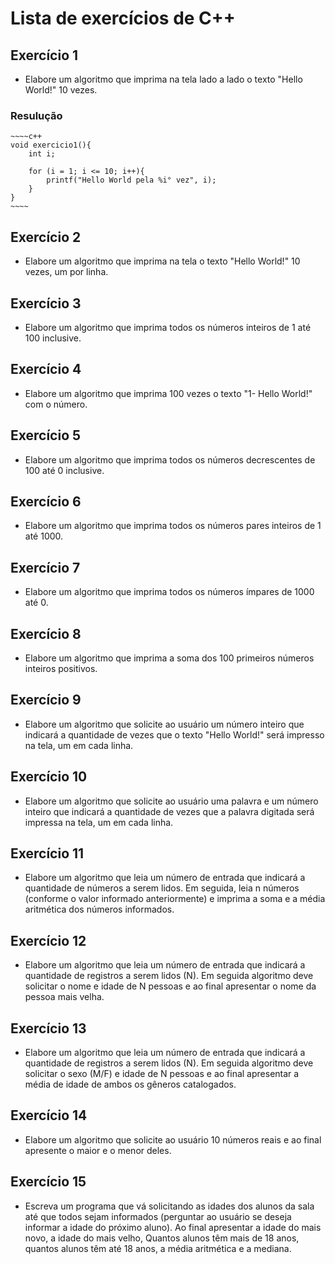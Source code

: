 # Lista de exercícios de C++

## Exercício 1
* Elabore um algoritmo que imprima na tela lado a lado o texto "Hello World!" 10 vezes. 

### Resulução

```
~~~~c++
void exercicio1(){
    int i;

    for (i = 1; i <= 10; i++){
        printf("Hello World pela %i° vez", i);
    }
}
~~~~
```

## Exercício 2
* Elabore um algoritmo que imprima na tela o texto "Hello World!" 10 vezes, um por linha.


## Exercício 3
* Elabore um algoritmo que imprima todos os números inteiros de 1 até 100 inclusive.


## Exercício 4
* Elabore um algoritmo que imprima 100 vezes o texto "1- Hello World!" com o número.


## Exercício 5
* Elabore um algoritmo que imprima todos os números decrescentes de 100 até 0 inclusive.


## Exercício 6
* Elabore um algoritmo que imprima todos os números pares inteiros de 1 até 1000.


## Exercício 7
* Elabore um algoritmo que imprima todos os números ímpares de 1000 até 0.


## Exercício 8
* Elabore um algoritmo que imprima a soma dos 100 primeiros números inteiros positivos.


## Exercício 9
* Elabore um algoritmo que solicite ao usuário um número inteiro que indicará a quantidade
de vezes que o texto "Hello World!" será impresso na tela, um em cada linha.


## Exercício 10
* Elabore um algoritmo que solicite ao usuário uma palavra e um número inteiro que
indicará a quantidade de vezes que a palavra digitada será impressa na tela, um em cada
linha.


## Exercício 11
* Elabore um algoritmo que leia um número de entrada que indicará a quantidade de
números a serem lidos. Em seguida, leia n números (conforme o valor informado
anteriormente) e imprima a soma e a média aritmética dos números informados.


## Exercício 12
*  Elabore um algoritmo que leia um número de entrada que indicará a quantidade de
registros a serem lidos (N). Em seguida algoritmo deve solicitar o nome e idade de N
pessoas e ao final apresentar o nome da pessoa mais velha.


## Exercício 13
* Elabore um algoritmo que leia um número de entrada que indicará a quantidade de
registros a serem lidos (N). Em seguida algoritmo deve solicitar o sexo (M/F) e idade de N
pessoas e ao final apresentar a média de idade de ambos os gêneros catalogados.


## Exercício 14
*  Elabore um algoritmo que solicite ao usuário 10 números reais e ao final apresente o
maior e o menor deles.


## Exercício 15
* Escreva um programa que vá solicitando as idades dos alunos da sala até que todos
sejam informados (perguntar ao usuário se deseja informar a idade do próximo aluno). Ao
final apresentar a idade do mais novo, a idade do mais velho, Quantos alunos têm mais de
18 anos, quantos alunos têm até 18 anos, a média aritmética e a mediana.

